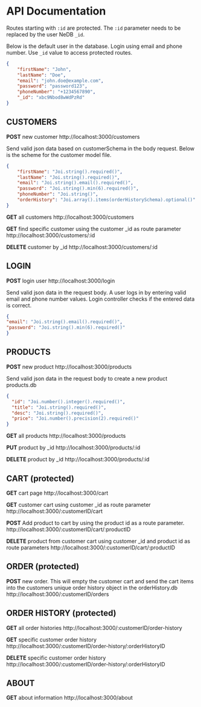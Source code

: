 # API Documentation


Routes starting with `:id` are protected. The `:id` parameter needs to be replaced by the user NeDB `_id`.

Below is the default user in the database. Login using email and phone number. Use `_id` value to access protected routes.

````json
{
    "firstName": "John",
    "lastName": "Doe",
    "email": "john.doe@example.com",
    "password": "password123",
    "phoneNumber": "+1234567890",
    "_id": "xbc9Nbod8wWdPzRd"
}
````


## CUSTOMERS

**POST** new customer http://localhost:3000/customers

Send valid json data based on customerSchema in the body request. Below is the scheme for the customer model file.

````json
{
    "firstName": "Joi.string().required()",
    "lastName": "Joi.string().required()",
    "email": "Joi.string().email().required()",
    "password": "Joi.string().min(6).required()",
    "phoneNumber": "Joi.string()",
    "orderHistory": "Joi.array().items(orderHistorySchema).optional()"
}
`````

**GET** all customers http://localhost:3000/customers

**GET** find specific customer using the customer _id as route parameter http://localhost:3000/customers/:id

**DELETE** customer by _id http://localhost:3000/customers/:id  




## LOGIN

**POST** login user http://localhost:3000/login

Send valid json data in the request body. A user logs in by entering valid email and phone number values. Login controller checks if the entered data is correct.

````json
{
"email": "Joi.string().email().required()",
"password": "Joi.string().min(6).required()"
}
````






## PRODUCTS

**POST** new product http://localhost:3000/products

Send valid json data in the request body to create a new product products.db
````json
{
  "id": "Joi.number().integer().required()",
  "title": "Joi.string().required()",
  "desc": "Joi.string().required()", 
  "price": "Joi.number().precision(2).required()"
}
````

**GET** all products http://localhost:3000/products  

**PUT** product by _id http://localhost:3000/products/:id  

**DELETE** product by _id http://localhost:3000/products/:id  




## CART (protected)

**GET** cart page http://localhost:3000/cart  

**GET** customer cart using customer _id as route parameter http://localhost:3000/:customerID/cart  

**POST** Add product to cart by using the product id as a route parameter. http://localhost:3000/:customerID/cart/:productID

**DELETE** product from customer cart using customer _id and product id as route parameters http://localhost:3000/:customerID/cart/:productID  




## ORDER (protected)

**POST** new order. This will empty the customer cart and send the cart items into the customers unique order history object in the orderHistory.db http://localhost:3000/:customerID/orders





## ORDER HISTORY (protected)

**GET** all order histories http://localhost:3000/:customerID/order-history  

**GET** specific customer order history http://localhost:3000/:customerID/order-history/:orderHistoryID  

**DELETE** specific customer order history http://localhost:3000/:customerID/order-history/:orderHistoryID  




## ABOUT

**GET** about information http://localhost:3000/about  

